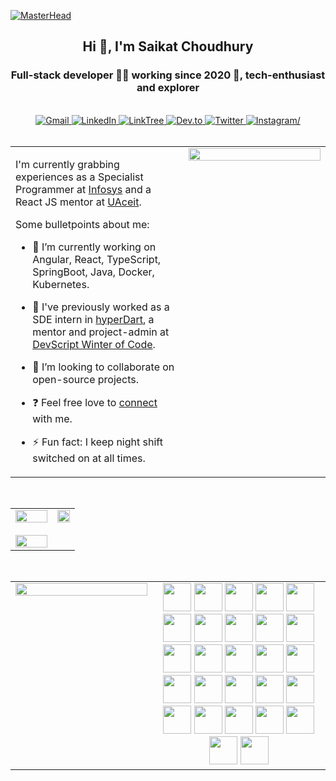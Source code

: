 [![MasterHead](https://visme.co/blog/wp-content/uploads/2019/10/animated-presentation-software-header.gif)]()

<h2 align="center">Hi 👋, I'm Saikat Choudhury</h2>
<h3 align="center">Full-stack developer 👨‍💻 working since 2020 🚀, tech-enthusiast and explorer</h3>

<br/>

<div align="center">
  <a href="mailto:saikat.choudhury.official@gmail.com" target="_blank">
    <img
      src="https://img.shields.io/badge/Gmail-D14836?style=for-the-badge&logo=gmail&logoColor=white"
      alt="Gmail"
    />
  </a>
  <a href="https://www.linkedin.com/in/saikat-c-3b9878110/" target="_blank">
    <img
      src="https://img.shields.io/badge/LinkedIn-0077B5?style=for-the-badge&logo=linkedin&logoColor=white"
      alt="LinkedIn"
    />
  </a>
   <a href="https://linktr.ee/saikat.choudhury" target="_blank">
    <img
      src="https://img.shields.io/badge/linktree-39E09B?style=for-the-badge&logo=linktree&logoColor=white"
      alt="LinkTree"
    />
  </a>
  <a href="https://dev.to/saikat98" target="_blank">
    <img
      src="https://img.shields.io/badge/dev.to-0A0A0A?style=for-the-badge&logo=devdotto&logoColor=white"
      alt="Dev.to"
    />
  </a>
  <a href="https://twitter.com/Saikat_c03" target="_blank">
    <img
      src="https://img.shields.io/badge/Twitter-1DA1F2?style=for-the-badge&logo=twitter&logoColor=white"
      alt="Twitter"
    />
  </a>
  <a href="https://instagram.com/saikat__choudhury" target="_blank">
    <img src="https://img.shields.io/badge/Instagram-E4405F?style=for-the-badge&logo=instagram&logoColor=white" alt=Instagram/>
  </a>  
</div>

<br/>


<table><tr><td valign="top" width="55%">
  
I'm currently grabbing experiences as a Specialist Programmer at [Infosys](https://www.infosys.com) and a React JS mentor at [UAceit](https://uaceit.com). 

Some bulletpoints about me:

- 🔭 I’m currently working on Angular, React, TypeScript, SpringBoot, Java, Docker, Kubernetes.

- 🌱 I've previously worked as a SDE intern in [hyperDart](https://hyperdart.com), a mentor and project-admin at [DevScript Winter of Code](https://devscript.tech/woc/). 

- 📱 I’m looking to collaborate on open-source projects.

- ❓ Feel free love to [connect](https://topmate.io/saikat) with me.

- ⚡ Fun fact: I keep night shift switched on at all times.


</td><td valign="top" width="45%">

<div align="center">
<img src="https://miro.medium.com/max/680/0*7Q3yvSIv_t0ioJ-Z.gif" align="center" style="width: 100%" />
</div>  


</td></tr></table>  

<br/>  





<table><tr><td valign="top" width="65%">

<div align="center">
<a target="_blank" href="https://github-readme-stats.vercel.app/api?username=Saikat-98&theme=dracula&show_icons=true&hide_border=true">
    <img width="100%" src="https://github-readme-stats.vercel.app/api?username=Saikat-98&theme=dracula&show_icons=true&hide_border=true"/>
  </a>
<br/>  <br/>
  <a target="_blank" href="https://github-readme-streak-stats.herokuapp.com/?user=Saikat-98&theme=radical&hide_border=true">
   <img width="100%" src="https://github-readme-streak-stats.herokuapp.com/?user=Saikat-98&theme=radical&hide_border=true"/>
  </a>
</div>

</td><td valign="top" width="35%">
<div align="center">
<a target="_blank" href="https://app.daily.dev/Saikat">
    <img src="https://api.daily.dev/devcards/e62924fd5807455791f6aff36a7bf54b.png?r=nww" 
         width="100%"/>
</a>
</div>
</td></tr></table>  

<br/>  



<table><tr>
  <td valign="top" width="45%">

<a target="_blank" href="https://github-readme-stats.vercel.app/api/top-langs?username=Saikat-98&theme=bear&layout=compact&hide_border=true">
    <img width="100%" src="https://github-readme-stats.vercel.app/api/top-langs?username=Saikat-98&theme=bear&layout=compact&hide_border=true"/>
</a>

</td>
  
  <td valign="top" width="55%">
<div align="center">
  <img height=45 src="https://cdn.jsdelivr.net/gh/devicons/devicon/icons/angularjs/angularjs-original.svg"/>
  <img height=45 src="https://cdn.jsdelivr.net/gh/devicons/devicon/icons/javascript/javascript-original.svg" />
  <img height=45 src="https://cdn.jsdelivr.net/gh/devicons/devicon/icons/react/react-original.svg" />
  <img height=45 src="https://cdn.jsdelivr.net/gh/devicons/devicon/icons/typescript/typescript-original.svg" />
  <img height=45 src="https://cdn.jsdelivr.net/gh/devicons/devicon/icons/webpack/webpack-original.svg" />
  <img height=45 src="https://cdn.jsdelivr.net/gh/devicons/devicon/icons/nodejs/nodejs-plain-wordmark.svg" />
  <img height=45 src="https://cdn.jsdelivr.net/gh/devicons/devicon/icons/graphql/graphql-plain.svg" />
  <img height=45 src="https://cdn.jsdelivr.net/gh/devicons/devicon/icons/storybook/storybook-original.svg" />
  
  <img height=45 src="https://cdn.jsdelivr.net/gh/devicons/devicon/icons/spring/spring-original.svg" />
  <img height=45 src="https://cdn.jsdelivr.net/gh/devicons/devicon/icons/java/java-original.svg"/>
  <img height=45 src="https://cdn.jsdelivr.net/gh/devicons/devicon/icons/cplusplus/cplusplus-original.svg" />
  <img height=45 src="https://cdn.jsdelivr.net/gh/devicons/devicon/icons/c/c-original.svg" />
  <img height=45 src="https://cdn.jsdelivr.net/gh/devicons/devicon/icons/kotlin/kotlin-original.svg" />
  
  <img height=45 src="https://cdn.jsdelivr.net/gh/devicons/devicon/icons/html5/html5-original.svg" />
  <img height=45 src="https://cdn.jsdelivr.net/gh/devicons/devicon/icons/css3/css3-original.svg" />
  <img height=45 src="https://cdn.jsdelivr.net/gh/devicons/devicon/icons/sass/sass-original.svg" />
  <img height=45 src="https://cdn.jsdelivr.net/gh/devicons/devicon/icons/bootstrap/bootstrap-original.svg" />
  <img height=45 src="https://cdn.jsdelivr.net/gh/devicons/devicon/icons/materialui/materialui-original.svg" />

  <img height=45 src="https://cdn.jsdelivr.net/gh/devicons/devicon/icons/git/git-original.svg" />
  <img height=45 src="https://cdn.jsdelivr.net/gh/devicons/devicon/icons/apachekafka/apachekafka-original.svg" />
  <img height=45 src="https://cdn.jsdelivr.net/gh/devicons/devicon/icons/postgresql/postgresql-original.svg" />
  <img height=45 src="https://cdn.jsdelivr.net/gh/devicons/devicon/icons/mongodb/mongodb-original.svg" />
  <img height=45 src="https://cdn.jsdelivr.net/gh/devicons/devicon/icons/mysql/mysql-original.svg" />
  <img height=45 src="https://cdn.jsdelivr.net/gh/devicons/devicon/icons/firebase/firebase-plain.svg" />
  <img height=45 src="https://cdn.jsdelivr.net/gh/devicons/devicon/icons/redis/redis-original.svg" />
  
  <img height=45 src="https://cdn.jsdelivr.net/gh/devicons/devicon/icons/jenkins/jenkins-plain.svg" />
  <img height=45 src="https://cdn.jsdelivr.net/gh/devicons/devicon/icons/docker/docker-original.svg" />
</div>

</td>
</tr></table>  
